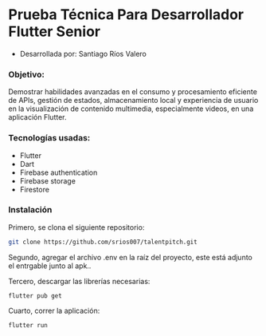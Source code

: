 # Prueba Técnica Para Desarrollador Flutter Senior

* Desarrollada por: Santiago Ríos Valero

### Objetivo:

Demostrar habilidades avanzadas en el consumo y procesamiento eficiente de APIs, gestión de estados, almacenamiento local y experiencia de usuario en la visualización de contenido multimedia, especialmente videos, en una aplicación Flutter.

### Tecnologías usadas:

* Flutter
* Dart
* Firebase authentication
* Firebase storage
* Firestore

### Instalación 

Primero, se clona el siguiente repositorio:

```bash
git clone https://github.com/srios007/talentpitch.git
```

Segundo, agregar el archivo .env en la raíz del proyecto, este está adjunto el entrgable junto al apk..

Tercero, descargar las librerías necesarias: 

```
flutter pub get
```
Cuarto, correr la aplicación:

```
flutter run
```